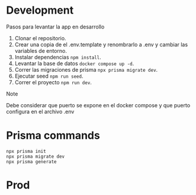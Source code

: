 # Development
Pasos para levantar la app en desarrollo

1. Clonar el repositorio.
2. Crear una copia de el .env.template y renombrarlo a .env y cambiar las variables de entorno.
3. Instalar dependencias ``` npm install ```.
4. Levantar la base de datos ``` docker compose up -d ```.
5. Correr las migraciones de prisma ``` npx prisma migrate dev ```.
6. Ejecutar seed ``` npm run seed ```.
7. Correr el proyecto ``` npm run dev ```.

>[!NOTE]
>
> Debe considerar que puerto se expone en el docker compose y que puerto configura en el archivo .env

# Prisma commands
```
npx prisma init
npx prisma migrate dev
npx prisma generate
```

# Prod
